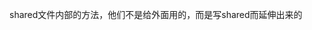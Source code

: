 <!--
 * @Date: 2024-08-18 15:55:42
 * @Description: Modify here please
-->

shared文件内部的方法，他们不是给外面用的，而是写shared而延伸出来的
